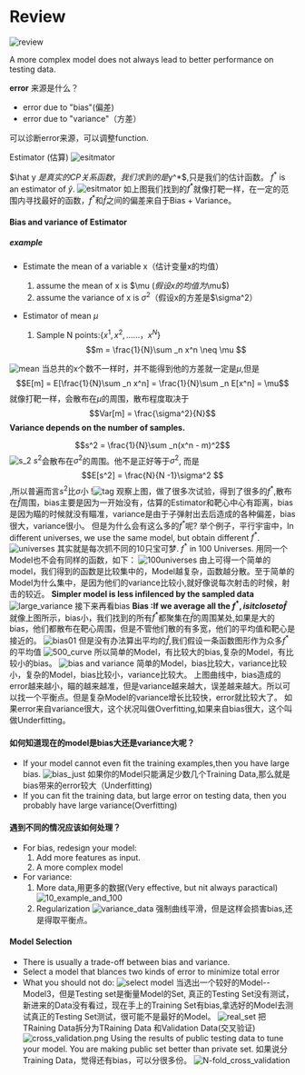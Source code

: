 # Review  

![review](../assets/regression/review.png)

A more complex model does not always lead to better performance on testing data.

**error** 来源是什么？

+ error due to "bias"(偏差)
+ error due to "variance"（方差）

可以诊断error来源，可以调整function.

Estimator (估算)
![esitmator](../assets/regression/esitmator.png)

$\hat y $是真实的CP关系函数，我们求到的是$y^*$,只是我们的估计函数。
$f^*$ is an estimator of $\hat y$.
![esitmator](../assets/regression/y_*andy^.png)
如上图我们找到的$f^*$就像打靶一样，在一定的范围内寻找最好的函数，$f^*$和$\hat f$之间的偏差来自于Bias + Variance。

#### Bias and variance of Estimator

##### example

+ Estimate the mean of a variable x（估计变量x的均值）
   1. assume the mean of x is $\mu $(假设x的均值为$\mu$)
   2. assume the variance of x is $\sigma^2$（假设x的方差是$\sigma^2）

+ Estimator of mean $\mu$
   1. Sample N points:{$x^1, x^2, ……，x^N$}
   $$m = \frac{1}{N}\sum _n x^n \neq \mu $$

![mean](../assets/regression/mean.png)
当总共的x个数不一样时，并不能得到他的方差就一定是$\mu$,但是$$E[m] = E[\frac{1}{N}\sum _n x^n] = \frac{1}{N}\sum _n E[x^n] = \mu$$
就像打靶一样，会散布在$\mu$的周围，散布程度取决于$$Var[m] = \frac{\sigma^2}{N}$$
**Variance depends on the number of samples.**

$$s^2 = \frac{1}{N}\sum _n(x^n - m)^2$$
![s_2](../assets/regression/s^2.png)
$s^2$会散布在$\sigma^2$的周围。他不是正好等于$\sigma^2$,
而是$$E[s^2] = \frac{N}{N -1}\sigma^2 $$,所以普遍而言$s^2$比$\sigma$小
!![tag](../assets/regression/tag01.png)
观察上图，做了很多次试验，得到了很多的$f^*$,散布在$\hat f$周围，bias主要是因为一开始没有，估算的Estimator和靶心中心有距离，bias是因为瞄的时候就没有瞄准，variance是由于子弹射出去后造成的各种偏差，bias很大，variance很小。
但是为什么会有这么多的$f^*$呢?
举个例子，平行宇宙中，In different universes, we use the same model, but obtain different $f^*$.
![universes](../assets/regression/universes.png)
其实就是每次抓不同的10只宝可梦.
$f^*$ in 100 Universes.
用同一个Model也不会有同样的函数，如下：
![100universes](../assets/regression/100universes.png)
由上可得一个简单的model，我们得到的函数是比较集中的，Model越复杂，函数越分散。至于简单的Model为什么集中，是因为他们的variance比较小,就好像说每次射击的时候，射击的较近。
**Simpler model is less infilenced by the sampled data**
![large_variance](../assets/regression/large_variance.png)
接下来再看bias
**Bias :If we average all the $f^*, is it close to \hat f$**
就像上图所示，bias小，我们找到的所有$f^*$都聚集在$\hat f$的周围某处,如果是大的bias，他们都散布在靶心周围，但是不管他们散的有多宽，他们的平均值和靶心是接近的。
![bias01](../assets/regression/bias01.png)
但是没有办法算出平均的$\hat f$,我们假设一条函数图形作为众多$f^*$的平均值
![500_curve](../assets/regression/500_curve.png)
所以简单的Model，有比较大的bias,复杂的Model，有比较小的bias。
![bias and variance](../assets/regression/bias_and_variance.png)
简单的Model，bias比较大，variance比较小，复杂的Model，bias比较小，variance比较大。
上图曲线中，bias造成的error越来越小，瞄的越来越准，但是variance越来越大，误差越来越大。所以可以找一个平衡点。但是复杂Model的variance增长比较快，error就比较大了。
如果error来自variance很大，这个状况叫做Overfitting,如果来自bias很大，这个叫做Underfitting。

#### 如何知道现在的model是bias大还是variance大呢？

+ If your model cannot even fit the training examples,then you have large bias.
   ![bias_just](../assets/regression/bias_just.png)
   如果你的Model只能满足少数几个Training Data,那么就是bias带来的error较大（Underfitting)
+ If you can fit the training data, but large error on testing data, then you probably have large variance(Overfitting)

#### 遇到不同的情况应该如何处理？

+ For bias, redesign your model:
   1. Add more features as input.
   2. A more complex model
+ For variance:
   1. More data,用更多的数据(Very effective, but nit always paractical)
   ![10_example_and_100](../assets/regression/10_example_and_100.png)
   2. Regularization
   ![variance_data](../assets/regression/variance_data.png)
   强制曲线平滑，但是这样会损害bias,还是得取平衡点。

#### Model Selection

+ There is usually a trade-off between bias and variance.
+ Select a model that blances two kinds of error to minimize total error
+ What you should not do:
    ![select model](../assets/regression/select_model.png)
    当选出一个较好的Model--Model3，但是Testing set是衡量Model的Set, 真正的Testing Set没有测试，新进来的Data没有看过，现在手上的Training Set有bias,拿选好的Model去测试真正的Testing Set测试，很可能不是最好的Model。
    ![real_set](../assets/regression/real_set.png)
    把TRaining Data拆分为TRaining Data 和Validation Data(交叉验证)
    ![cross_validation.png](../assets/regression/cross_validation.png)
    Using the results of public testing data to tune your model.
    You are making public set better than private set.
    如果说分Training Data，觉得还有bias，可以分很多份。
    ![N-fold_cross_validation](../assets/regression/N-fold_cross_validation.png)
